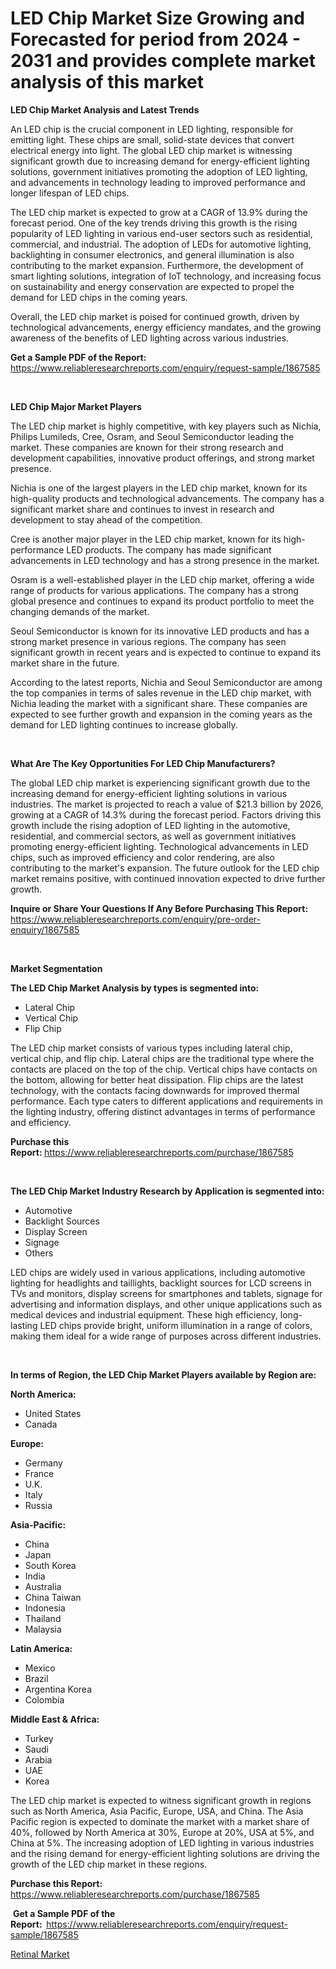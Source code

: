 <p><h1>LED Chip Market Size Growing and Forecasted for period from 2024 - 2031 and provides complete market analysis of this market</h1></p><p><strong>LED Chip Market Analysis and Latest Trends</strong></p>
<p><p>An LED chip is the crucial component in LED lighting, responsible for emitting light. These chips are small, solid-state devices that convert electrical energy into light. The global LED chip market is witnessing significant growth due to increasing demand for energy-efficient lighting solutions, government initiatives promoting the adoption of LED lighting, and advancements in technology leading to improved performance and longer lifespan of LED chips.</p><p>The LED chip market is expected to grow at a CAGR of 13.9% during the forecast period. One of the key trends driving this growth is the rising popularity of LED lighting in various end-user sectors such as residential, commercial, and industrial. The adoption of LEDs for automotive lighting, backlighting in consumer electronics, and general illumination is also contributing to the market expansion. Furthermore, the development of smart lighting solutions, integration of IoT technology, and increasing focus on sustainability and energy conservation are expected to propel the demand for LED chips in the coming years.</p><p>Overall, the LED chip market is poised for continued growth, driven by technological advancements, energy efficiency mandates, and the growing awareness of the benefits of LED lighting across various industries.</p></p>
<p><strong>Get a Sample PDF of the Report:&nbsp;</strong> <a href="https://www.reliableresearchreports.com/enquiry/request-sample/1867585">https://www.reliableresearchreports.com/enquiry/request-sample/1867585</a></p>
<p>&nbsp;</p>
<p><strong>LED Chip Major Market Players</strong></p>
<p><p>The LED chip market is highly competitive, with key players such as Nichia, Philips Lumileds, Cree, Osram, and Seoul Semiconductor leading the market. These companies are known for their strong research and development capabilities, innovative product offerings, and strong market presence.</p><p>Nichia is one of the largest players in the LED chip market, known for its high-quality products and technological advancements. The company has a significant market share and continues to invest in research and development to stay ahead of the competition.</p><p>Cree is another major player in the LED chip market, known for its high-performance LED products. The company has made significant advancements in LED technology and has a strong presence in the market.</p><p>Osram is a well-established player in the LED chip market, offering a wide range of products for various applications. The company has a strong global presence and continues to expand its product portfolio to meet the changing demands of the market.</p><p>Seoul Semiconductor is known for its innovative LED products and has a strong market presence in various regions. The company has seen significant growth in recent years and is expected to continue to expand its market share in the future.</p><p>According to the latest reports, Nichia and Seoul Semiconductor are among the top companies in terms of sales revenue in the LED chip market, with Nichia leading the market with a significant share. These companies are expected to see further growth and expansion in the coming years as the demand for LED lighting continues to increase globally.</p></p>
<p>&nbsp;</p>
<p><strong>What Are The Key Opportunities For LED Chip Manufacturers?</strong></p>
<p><p>The global LED chip market is experiencing significant growth due to the increasing demand for energy-efficient lighting solutions in various industries. The market is projected to reach a value of $21.3 billion by 2026, growing at a CAGR of 14.3% during the forecast period. Factors driving this growth include the rising adoption of LED lighting in the automotive, residential, and commercial sectors, as well as government initiatives promoting energy-efficient lighting. Technological advancements in LED chips, such as improved efficiency and color rendering, are also contributing to the market's expansion. The future outlook for the LED chip market remains positive, with continued innovation expected to drive further growth.</p></p>
<p><strong>Inquire or Share Your Questions If Any Before Purchasing This Report:</strong> <a href="https://www.reliableresearchreports.com/enquiry/pre-order-enquiry/1867585">https://www.reliableresearchreports.com/enquiry/pre-order-enquiry/1867585</a></p>
<p>&nbsp;</p>
<p><strong>Market Segmentation</strong></p>
<p><strong>The LED Chip Market Analysis by types is segmented into:</strong></p>
<p><ul><li>Lateral Chip</li><li>Vertical Chip</li><li>Flip Chip</li></ul></p>
<p><p>The LED chip market consists of various types including lateral chip, vertical chip, and flip chip. Lateral chips are the traditional type where the contacts are placed on the top of the chip. Vertical chips have contacts on the bottom, allowing for better heat dissipation. Flip chips are the latest technology, with the contacts facing downwards for improved thermal performance. Each type caters to different applications and requirements in the lighting industry, offering distinct advantages in terms of performance and efficiency.</p></p>
<p><strong>Purchase this Report:&nbsp;</strong><a href="https://www.reliableresearchreports.com/purchase/1867585">https://www.reliableresearchreports.com/purchase/1867585</a></p>
<p>&nbsp;</p>
<p><strong>The LED Chip Market Industry Research by Application is segmented into:</strong></p>
<p><ul><li>Automotive</li><li>Backlight Sources</li><li>Display Screen</li><li>Signage</li><li>Others</li></ul></p>
<p><p>LED chips are widely used in various applications, including automotive lighting for headlights and taillights, backlight sources for LCD screens in TVs and monitors, display screens for smartphones and tablets, signage for advertising and information displays, and other unique applications such as medical devices and industrial equipment. These high efficiency, long-lasting LED chips provide bright, uniform illumination in a range of colors, making them ideal for a wide range of purposes across different industries.</p></p>
<p>&nbsp;</p>
<p><strong>In terms of Region, the LED Chip Market Players available by Region are:</strong></p>
<p>
    <p> <strong> North America: </strong>
        <ul>
            <li>United States</li>
            <li>Canada</li>
        </ul>
        </p> 
    <p> <strong> Europe: </strong>
        <ul>
            <li>Germany</li>
            <li>France</li>
            <li>U.K.</li>
            <li>Italy</li>
            <li>Russia</li>
        </ul>
        </p> 
    <p> <strong> Asia-Pacific: </strong>
        <ul>
            <li>China</li>
            <li>Japan</li>
            <li>South Korea</li>
            <li>India</li>
            <li>Australia</li>
            <li>China Taiwan</li>
            <li>Indonesia</li>
            <li>Thailand</li>
            <li>Malaysia</li>
        </ul>
        </p> 
    <p> <strong> Latin America: </strong>
        <ul>
            <li>Mexico</li>
            <li>Brazil</li>
            <li>Argentina Korea</li>
            <li>Colombia</li>
        </ul>
        </p> 
    <p> <strong> Middle East & Africa: </strong>
        <ul>
            <li>Turkey</li>
            <li>Saudi</li>
            <li>Arabia</li>
            <li>UAE</li>
            <li>Korea</li>
        </ul>
    </p>
    </p>
<p><p>The LED chip market is expected to witness significant growth in regions such as North America, Asia Pacific, Europe, USA, and China. The Asia Pacific region is expected to dominate the market with a market share of 40%, followed by North America at 30%, Europe at 20%, USA at 5%, and China at 5%. The increasing adoption of LED lighting in various industries and the rising demand for energy-efficient lighting solutions are driving the growth of the LED chip market in these regions.</p></p>
<p><strong>Purchase this Report: </strong><a href="https://www.reliableresearchreports.com/purchase/1867585">https://www.reliableresearchreports.com/purchase/1867585</a></p>
<p>&nbsp;<strong>Get a Sample PDF of the Report:&nbsp;&nbsp;</strong><a href="https://www.reliableresearchreports.com/enquiry/request-sample/1867585">https://www.reliableresearchreports.com/enquiry/request-sample/1867585</a></p>
<p><strong></strong></p>
<p><p><a href="https://chivalrous-flock-a86.notion.site/Insights-into-Retinal-Market-Size-Analysing-Market-Share-Trends-and-Growth-from-2024-to-2031-b3c79533c22a4ae9b82baeabc967dba0">Retinal Market</a></p></p>